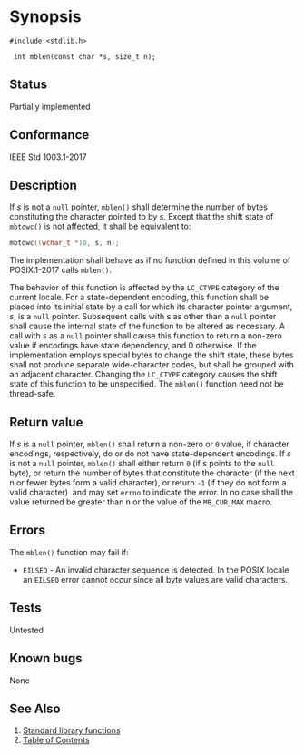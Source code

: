 # Synopsis 
`#include <stdlib.h>`</br>

` int mblen(const char *s, size_t n);`</br>

## Status
Partially implemented
## Conformance
IEEE Std 1003.1-2017
## Description

If _s_ is not a `null` pointer, `mblen()` shall determine the number of bytes constituting the character pointed to by
_s_. Except that the shift state of `mbtowc()` is not affected, it shall be
equivalent to: 
```c
mbtowc((wchar_t *)0, s, n);
```


The implementation shall behave as if no function defined in this volume of POSIX.1-2017 calls `mblen()`.

The behavior of this function is affected by the `LC_CTYPE` category of the current locale. For a state-dependent encoding,
this function shall be placed into its initial state by a call for which its character pointer argument, _s_, is a `null`
pointer. Subsequent calls with s as other than a `null` pointer shall cause the internal state of the function to be altered
as necessary. A call with _s_ as a `null` pointer shall cause this function to return a non-zero value if encodings have state
dependency, and 0 otherwise. If the implementation employs special bytes to change the shift state, these bytes shall not produce
separate wide-character codes, but shall be grouped with an adjacent character. Changing the `LC_CTYPE` category causes the
shift state of this function to be unspecified.
The
`mblen()` function need not be thread-safe. 


## Return value


If _s_ is a `null` pointer, `mblen()` shall return a non-zero or `0` value, if character encodings, respectively, do or do
not have state-dependent encodings. If _s_ is not a `null` pointer, `mblen()` shall either return `0` (if s points to
the `null` byte), or return the number of bytes that constitute the character (if the next n or fewer bytes form a valid
character), or return `-1` (if they do not form a valid character)    and may set `errno` to indicate the error.  In no case shall the value returned be greater than n or the value of
the `MB_CUR_MAX` macro.


## Errors


The `mblen()` function may fail if:


 * `EILSEQ` -   An invalid character sequence is detected. In the POSIX locale an `EILSEQ` error cannot occur since all byte values are valid
characters. 





## Tests

Untested

## Known bugs

None

## See Also 
1. [Standard library functions](../README.md)
2. [Table of Contents](../../../README.md)
